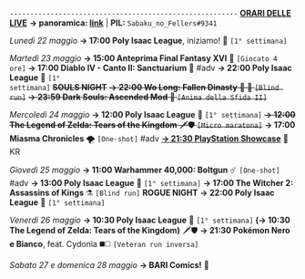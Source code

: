 <code>--------------------------------------------------------</code>
<b><u>ORARI DELLE LIVE</u></b>
<b>→ panoramica: <a href="https://trello.com/b/iKwdSGf3/sabaku">link</a></b> | <b>PIL:</b> <code>Sabaku_no_Fellers#9341</code>

<i>Lunedì 22 maggio</i>
<b>→ 17:00 Poly Isaac League</b>, iniziamo! 🏉 <code>[1° settimana]</code> 

<i>Martedì 23 maggio</i>
<b>→ 15:00 Anteprima Final Fantasy XVI</b> 💬 <code>[Giocato 4 ore]</code> 
<b>→ 17:00 Diablo IV - Canto II: Sanctuarium</b> 📜 #adv
<b>→ 22:00 Poly Isaac League</b> 🏉 <code>[1° settimana]</code> 
<s><b>SOULS NIGHT</b></s>
<s><b>→ 22:00 Wo Long: Fallen Dinasty</b> 🥠 🐉 <code>[Blind run]</code></s>
<s><b>→ 23:59 Dark Souls: Ascended Mod</b> 🔮 <code>[Anima della Sfida II]</code></s> 

<i>Mercoledì 24 maggio</i>
<b>→ 12:00 Poly Isaac League</b> 🏉 <code>[1° settimana]</code> 
<s><b>→ 12:00 The Legend of Zelda: Tears of the Kingdom</b> 🗡️🛡️ <code>[Micro maratona]</code></s>
<b>→ 17:00 Miasma Chronicles</b> 🌪️ <code>[One-shot]</code> #adv
<b><u>→ 21:30 PlayStation Showcase</u></b> 🎫KR

<i>Giovedì 25 maggio</i>
<b>→ 11:00 Warhammer 40,000: Boltgun</b> ☄️ <code>[One-shot]</code> #adv
<b>→ 13:00 Poly Isaac League</b> 🏉 <code>[1° settimana]</code> 
<b>→ 17:00 The Witcher 2: Assassins of Kings</b> ⚗️ <code>[Blind run]</code>
<b>ROGUE NIGHT</b>
<b>→ 22:00 Poly Isaac League</b> 🏉 <code>[1° settimana]</code> 

<i>Venerdì 26 maggio</i>
<b>→ 10:30 Poly Isaac League</b> 🏉 <code>[1° settimana]</code> 
<b>(→ 10:30 The Legend of Zelda: Tears of the Kingdom)</b> 🗡️🛡️
<b>→ 21:30 Pokémon Nero e Bianco</b>, feat. Cydonia ◼️◻️ <code>[Veteran run inversa]</code>

<i>Sabato 27 e domenica 28 maggio</i>
<b>→ BARI Comics!</b> 🧯
